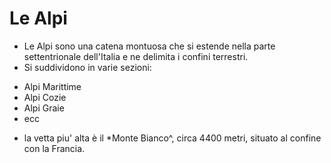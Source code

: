 # Le Alpi
+ Le Alpi sono una catena montuosa che si estende nella parte settentrionale dell'Italia e ne delimita i confini terrestri.
+ Si suddividono in varie sezioni:
- Alpi Marittime
- Alpi Cozie
- Alpi Graie
- ecc
+ la vetta piu' alta è il *Monte Bianco^, circa 4400 metri, situato al confine con la Francia. 
